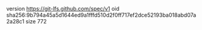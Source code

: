 version https://git-lfs.github.com/spec/v1
oid sha256:9b794a45a5d1644ed9a1fffd510d2f0ff717ef2dce52193ba018abd07a2a28c1
size 772
